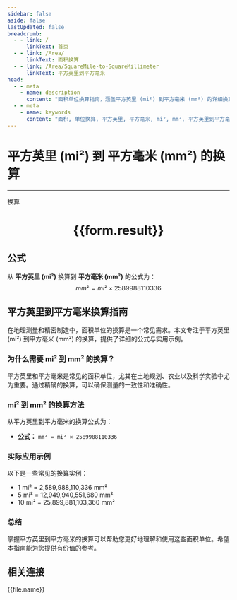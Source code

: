 ```yaml
---
sidebar: false
aside: false
lastUpdated: false
breadcrumb:
  - - link: /
      linkText: 首页
  - - link: /Area/
      linkText: 面积换算
  - - link: /Area/SquareMile-to-SquareMillimeter
      linkText: 平方英里到平方毫米
head:
  - - meta
    - name: description
      content: "面积单位换算指南，涵盖平方英里 (mi²) 到平方毫米 (mm²) 的详细换算公式与说明。"
  - - meta
    - name: keywords
      content: "面积, 单位换算, 平方英里, 平方毫米, mi², mm², 平方英里到平方毫米, 面积换算指南"
---
```

# 平方英里 (mi²) 到 平方毫米 (mm²) 的换算
---
<script setup>
import { onMounted, reactive, inject, ref } from 'vue'
import { NButton, NForm, NFormItem, NInput, NInputNumber, NSelect, NCard, useMessage,NGrid ,NGi } from 'naive-ui'
import { defineClientComponent } from 'vitepress'
import { Area } from '../../files';

const convert = inject('convert')

const form = reactive({
  number: null,
  result: '',
})

const convertHandler = () => {
  if (form.number !== null && !isNaN(form.number)) {
    const convertedValue = parseFloat(form.number) * 2589988110336
    form.result = `${form.number}mi² = ${convertedValue.toFixed(2)}mm²`
  } else {
    form.result = '请输入有效的数值。'
  }
}
</script>

<n-form size="large" :model="form">
  <n-form-item label="平方英里 (mi²)">
    <n-input-number v-model:value="form.number" placeholder="输入平方英里" style="width: 100%" />
  </n-form-item>
  <n-form-item>
    <n-button type="primary" @click="convertHandler" block>换算</n-button>
  </n-form-item>
</n-form>

<n-card  embedded :bordered="false" hoverable>
  <div  style="text-align:center">
    <h1>{{form.result}}</h1>
  </div>
</n-card>

## 公式

从 **平方英里 (mi²)** 换算到 **平方毫米 (mm²)** 的公式为：
$$ mm² = mi² \times 2589988110336 $$

## 平方英里到平方毫米换算指南

在地理测量和精密制造中，面积单位的换算是一个常见需求。本文专注于平方英里 (mi²) 到平方毫米 (mm²) 的换算，提供了详细的公式与实用示例。

### 为什么需要 mi² 到 mm² 的换算？

平方英里和平方毫米是常见的面积单位，尤其在土地规划、农业以及科学实验中尤为重要。通过精确的换算，可以确保测量的一致性和准确性。

### mi² 到 mm² 的换算方法

从平方英里到平方毫米的换算公式为：

- **公式：** `mm² = mi² × 2589988110336`

### 实际应用示例

以下是一些常见的换算实例：

- 1 mi² = 2,589,988,110,336 mm²
- 5 mi² = 12,949,940,551,680 mm²
- 10 mi² = 25,899,881,103,360 mm²

### 总结

掌握平方英里到平方毫米的换算可以帮助您更好地理解和使用这些面积单位。希望本指南能为您提供有价值的参考。

## 相关连接
<n-grid x-gap="12" :cols="3">
  <n-gi v-for="(file, index) in Area" :key="index">
    <n-button
      text
      tag="a"
      :href="file.path"
      type="primary"
    >
      {{file.name}}
    </n-button>
  </n-gi>
</n-grid>